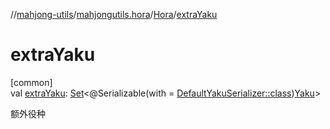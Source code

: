 //[mahjong-utils](../../../index.md)/[mahjongutils.hora](../index.md)/[Hora](index.md)/[extraYaku](extra-yaku.md)

# extraYaku

[common]\
val [extraYaku](extra-yaku.md): [Set](https://kotlinlang.org/api/latest/jvm/stdlib/kotlin.collections/-set/index.html)&lt;@Serializable(with = [DefaultYakuSerializer::class](../../mahjongutils.yaku/-default-yaku-serializer/index.md))[Yaku](../../mahjongutils.yaku/-yaku/index.md)&gt;

额外役种
